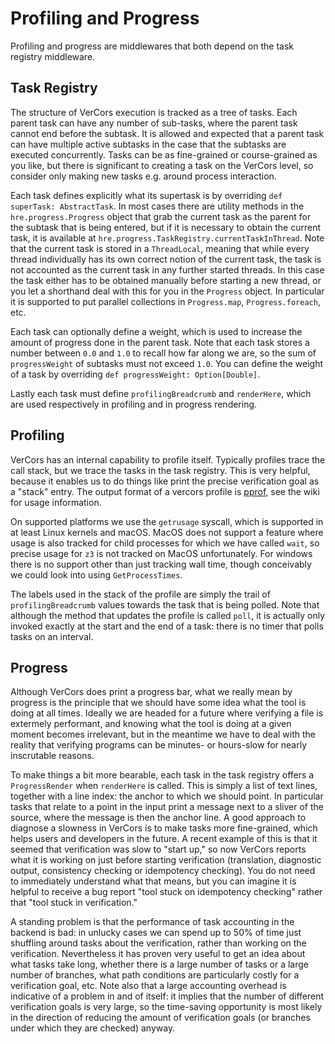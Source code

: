 # Profiling and Progress

Profiling and progress are middlewares that both depend on the task registry middleware.

## Task Registry

The structure of VerCors execution is tracked as a tree of tasks. Each parent task can have any number of sub-tasks, where the parent task cannot end before the subtask. It is allowed and expected that a parent task can have multiple active subtasks in the case that the subtasks are executed concurrently. Tasks can be as fine-grained or course-grained as you like, but there is significant to creating a task on the VerCors level, so consider only making new tasks e.g. around process interaction.

Each task defines explicitly what its supertask is by overriding `def superTask: AbstractTask`. In most cases there are utility methods in the `hre.progress.Progress` object that grab the current task as the parent for the subtask that is being entered, but if it is necessary to obtain the current task, it is available at `hre.progress.TaskRegistry.currentTaskInThread`. Note that the current task is stored in a `ThreadLocal`, meaning that while every thread individually has its own correct notion of the current task, the task is not accounted as the current task in any further started threads. In this case the task either has to be obtained manually before starting a new thread, or you let a shorthand deal with this for you in the `Progress` object. In particular it is supported to put parallel collections in `Progress.map`, `Progress.foreach`, etc.

Each task can optionally define a weight, which is used to increase the amount of progress done in the parent task. Note that each task stores a number between `0.0` and `1.0` to recall how far along we are, so the sum of `progressWeight` of subtasks must not exceed `1.0`. You can define the weight of a task by overriding `def progressWeight: Option[Double]`.

Lastly each task must define `profilingBreadcrumb` and `renderHere`, which are used respectively in profiling and in progress rendering.

## Profiling

VerCors has an internal capability to profile itself. Typically profiles trace the call stack, but we trace the tasks in the task registry. This is very helpful, because it enables us to do things like print the precise verification goal as a "stack" entry. The output format of a vercors profile is [pprof](https://github.com/google/pprof), see the wiki for usage information.

On supported platforms we use the `getrusage` syscall, which is supported in at least Linux kernels and macOS. MacOS does not support a feature where usage is also tracked for child processes for which we have called `wait`, so precise usage for `z3` is not tracked on MacOS unfortunately. For windows there is no support other than just tracking wall time, though conceivably we could look into using `GetProcessTimes`.

The labels used in the stack of the profile are simply the trail of `profilingBreadcrumb` values towards the task that is being polled. Note that although the method that updates the profile is called `poll`, it is actually only invoked exactly at the start and the end of a task: there is no timer that polls tasks on an interval.

## Progress

Although VerCors does print a progress bar, what we really mean by progress is the principle that we should have some idea what the tool is doing at all times. Ideally we are headed for a future where verifying a file is extermely performant, and knowing what the tool is doing at a given moment becomes irrelevant, but in the meantime we have to deal with the reality that verifying programs can be minutes- or hours-slow for nearly inscrutable reasons.

To make things a bit more bearable, each task in the task registry offers a `ProgressRender` when `renderHere` is called. This is simply a list of text lines, together with a line index: the anchor to which we should point. In particular tasks that relate to a point in the input print a message next to a sliver of the source, where the message is then the anchor line. A good approach to diagnose a slowness in VerCors is to make tasks more fine-grained, which helps users and developers in the future. A recent example of this is that it seemed that verification was slow to "start up," so now VerCors reports what it is working on just before starting verification (translation, diagnostic output, consistency checking or idempotency checking). You do not need to immediately understand what that means, but you can imagine it is helpful to receive a bug report "tool stuck on idempotency checking" rather that "tool stuck in verification."

A standing problem is that the performance of task accounting in the backend is bad: in unlucky cases we can spend up to 50% of time just shuffling around tasks about the verification, rather than working on the verification. Nevertheless it has proven very useful to get an idea about what tasks take long, whether there is a large number of tasks or a large number of branches, what path conditions are particularly costly for a verification goal, etc. Note also that a large accounting overhead is indicative of a problem in and of itself: it implies that the number of different verification goals is very large, so the time-saving opportunity is most likely in the direction of reducing the amount of verification goals (or branches under which they are checked) anyway.

